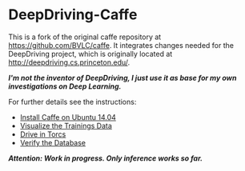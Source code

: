 # DeepDriving-Caffe

This is a fork of the original caffe repository at https://github.com/BVLC/caffe. It integrates changes needed for the DeepDriving project, which is originally located at http://deepdriving.cs.princeton.edu/.


***I'm not the inventor of DeepDriving, I just use it as base for my own investigations on Deep Learning.***

For further details see the instructions:
* [Install Caffe on Ubuntu 14.04](https://github.com/Netzeband/DeepDriving-caffe/wiki/Install)
* [Visualize the Trainings Data](https://github.com/Netzeband/DeepDriving-caffe/wiki/CheckDatabase)
* [Drive in Torcs](https://github.com/Netzeband/DeepDriving-caffe/wiki/Test)
* [Verify the Database](https://github.com/Netzeband/DeepDriving-caffe/wiki/ErrorMeas)

***Attention: Work in progress. Only inference works so far.***
